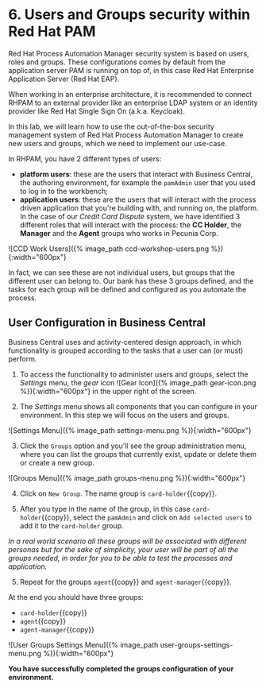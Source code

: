# 6. Users and Groups security within Red Hat PAM

Red Hat Process Automation Manager security system is based on users, roles and groups. These configurations comes by default from the application server PAM is running on top of, in this case Red Hat Enterprise Application Server (Red Hat EAP).  

When working in an enterprise architecture, it is recommended to connect RHPAM to an external provider like an enterprise LDAP system or an identity provider like Red Hat Single Sign On (a.k.a. Keycloak).

In this lab, we will learn how to use the out-of-the-box security management system of Red Hat Process Automation Manager to create new users and groups, which we need to implement our use-case.

In RHPAM, you have 2 different types of users:

- **platform users**: these are the users that interact with Business Central, the authoring environment, for example the `pamAdmin` user that you used to log in to the workbench;
- **application users**: these are the users that will interact with the process driven application that you're building with, and running on, the platform. In the case of our _Credit Card Dispute_ system, we have identified 3 different roles that will interact with the process: the **CC Holder**, the **Manager** and the **Agent** groups who works in Pecunia Corp.

![CCD Work Users]({% image_path ccd-workshop-users.png %}){:width="600px"}

In fact, we can see these are not individual users, but groups that the different user can belong to. Our bank has these 3 groups defined, and the tasks for each group will be defined and configured as you automate the process.

## User Configuration in Business Central

Business Central uses and activity-centered design approach, in which functionality is grouped according to the tasks that a user can (or must) perform.

1. To access the functionality to administer users and groups, select the _Settings_ menu, the _gear_ icon ![Gear Icon]({% image_path gear-icon.png %}){:width="600px"} in the upper right of the screen.


2. The _Settings_ menu shows all components that you can configure in your environment. In this step we will focus on the users and groups.

  ![Settings Menu]({% image_path settings-menu.png %}){:width="600px"}

3. Click the `Groups` option and you'll see the group administration menu, where you can list the groups that currently exist, update or delete them or create a new group.

  ![Groups Menu]({% image_path groups-menu.png %}){:width="600px"}

4. Click on `New Group`. The name group is `card-holder`{{copy}}.

5. After you type in the name of the group, in this case `card-holder`{{copy}}, select the `pamAdmin` and click on `Add selected users` to add it to the `card-holder` group.

  _In a real world scenario all these groups will be associated with different personas but for the sake of simplicity, your user will be part of all the groups needed, in order for you to be able to test the processes and application._

5. Repeat for the groups `agent`{{copy}} and `agent-manager`{{copy}}.

At the end you should have three groups:

- `card-holder`{{copy}}
- `agent`{{copy}}
- `agent-manager`{{copy}}

![User Groups Settings Menu]({% image_path user-groups-settings-menu.png %}){:width="600px"}  

**You have successfully completed the groups configuration of your environment.**
